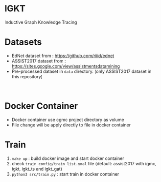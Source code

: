 # IGKT
Inductive Graph Knowledge Tracing

# Datasets 
- EdNet dataset from : https://github.com/riiid/ednet
- ASSIST2017 dataset from : https://sites.google.com/view/assistmentsdatamining
- Pre-processed dataset in `data` directory. (only ASSIST2017 dataset in this repository)
<br />

# Docker Container
- Docker container use cgmc project directory as volume 
- File change will be apply directly to file in docker container

# Train 
1. `make up` : build docker image and start docker container
2. check `train_config/train_list.ymal` file (default: assist2017 with igmc, igkt, igkt_ts and igkt_gat)
3. `python3 src/train.py` : start train in docker container

<br />
